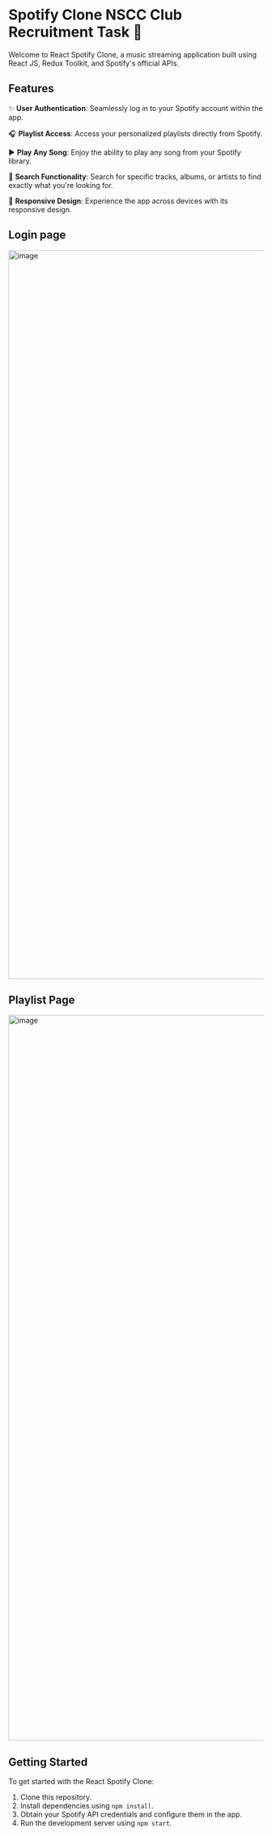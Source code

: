 # Spotify Clone NSCC Club Recruitment Task 🎵

Welcome to React Spotify Clone, a music streaming application built using React JS, Redux Toolkit, and Spotify's official APIs.

## Features

✨ **User Authentication**: Seamlessly log in to your Spotify account within the app.

🎧 **Playlist Access**: Access your personalized playlists directly from Spotify.

▶️ **Play Any Song**: Enjoy the ability to play any song from your Spotify library.

🔎 **Search Functionality**: Search for specific tracks, albums, or artists to find exactly what you're looking for.

📱 **Responsive Design**: Experience the app across devices with its responsive design.

## Login page

<img width="1439" alt="image" src="C:\Users\ashok\Downloads\start page.png">

## Playlist Page

<img width="1433" alt="image" src="C:\Users\ashok\Downloads\Screenshot 2024-09-15 150523.png">

## Getting Started

To get started with the React Spotify Clone:

1. Clone this repository.
2. Install dependencies using `npm install`.
3. Obtain your Spotify API credentials and configure them in the app.
4. Run the development server using `npm start`.
